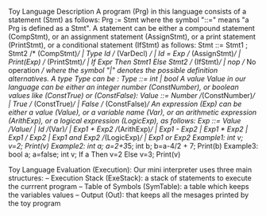 Toy Language Description
A program (Prg) in this language consists of a statement (Stmt) as follows:
Prg := Stmt where the symbol "::=" means "a Prg is defined as a Stmt".
A statement can be either a compound statement (CompStmt), or an assignment statement 
(AssignStmt), or a print statement (PrintStmt), or a conditional statement (IfStmt) as follows:
Stmt ::= Stmt1 ; Stmt2 /* (CompStmt)*/
 | Type Id /* (VarDecl) */
 | Id = Exp /* (AssignStmt)*/
 | Print(Exp) /* (PrintStmt)*/
 | If Expr Then Stmt1 Else Stmt2 /* (IfStmt)*/
 | nop /* No operation */
where the symbol "|" denotes the possible definition alternatives.
A type Type can be :
Type ::= int
 | bool
A value Value in our language can be either an integer number (ConstNumber), or boolean 
values like (ConstTrue) or (ConstFalse):
Value ::= Number /*(ConstNumber)*/
 | True /* (ConstTrue)*/
 | False /* (ConstFalse)*/
An expression (Exp) can be either a value (Value), or a variable name (Var), or an arithmetic 
expression (ArithExp), or a logical expression (LogicExp), as follows:
Exp ::= Value /*Value*/
 | Id /*(Var)*/
 | Exp1 + Exp2 /*(ArithExp)*/
 | Exp1 - Exp2
 | Exp1 * Exp2
 | Exp1 / Exp2
 | Exp1 and Exp2 /*(LogicExp)*/
 | Exp1 or Exp2
Example1:
int v;
v=2;
Print(v)
Example2:
int a;
a=2+3*5;
int b;
b=a-4/2 + 7;
Print(b)
Example3:
bool a;
a=false;
int v;
If a Then v=2 Else v=3;
Print(v)

Toy Language Evaluation (Execution):
Our mini interpreter uses three main structures:
– Execution Stack (ExeStack): a stack of statements to execute the currrent program
– Table of Symbols (SymTable): a table which keeps the variables values
– Output (Out): that keeps all the mesages printed by the toy program
